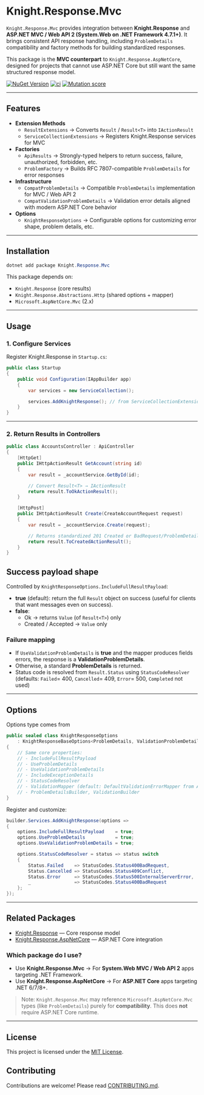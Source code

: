 # Knight.Response.Mvc

`Knight.Response.Mvc` provides integration between **Knight.Response** and **ASP.NET MVC / Web API 2 (System.Web on .NET Framework 4.7.1+)**.
It brings consistent API response handling, including `ProblemDetails` compatibility and factory methods for building standardized responses.

This package is the **MVC counterpart** to `Knight.Response.AspNetCore`, designed for projects that cannot use ASP.NET Core but still want the same structured response model.

[![NuGet Version](https://img.shields.io/nuget/v/Knight.Response.Mvc.svg)](https://www.nuget.org/packages/Knight.Response.Mvc)
[![ci](https://github.com/KnightBadaru/Knight.Response/actions/workflows/ci.yml/badge.svg)](https://github.com/KnightBadaru/Knight.Response/actions/workflows/ci.yml)
[![Mutation score](https://img.shields.io/endpoint?url=https%3A%2F%2Fbadge-api.stryker-mutator.io%2Fgithub.com%2FKnightBadaru%2FKnight.Response%2Fmain%3Fmodule%3DKnight.Response.Mvc&label=mutation%20score)](https://dashboard.stryker-mutator.io/reports/github.com/KnightBadaru/Knight.Response/main?module=Knight.Response.Mvc)

---

## Features

* **Extension Methods**
    * `ResultExtensions` → Converts `Result` / `Result<T>` into `IActionResult`
    * `ServiceCollectionExtensions` → Registers Knight.Response services for MVC
* **Factories**
    * `ApiResults` → Strongly-typed helpers to return success, failure, unauthorized, forbidden, etc.
    * `ProblemFactory` → Builds RFC 7807-compatible `ProblemDetails` for error responses
* **Infrastructure**
    * `CompatProblemDetails` → Compatible `ProblemDetails` implementation for MVC / Web API 2
    * `CompatValidationProblemDetails` → Validation error details aligned with modern ASP.NET Core behavior
* **Options**
    * `KnightResponseOptions` → Configurable options for customizing error shape, problem details, etc.

---

## Installation

```powershell
dotnet add package Knight.Response.Mvc
```

This package depends on:
* `Knight.Response` (core results)
* `Knight.Response.Abstractions.Http` (shared options + mapper)
* `Microsoft.AspNetCore.Mvc` (2.x)

---

## Usage

### 1. Configure Services

Register Knight.Response in `Startup.cs`:

```csharp
public class Startup
{
    public void Configuration(IAppBuilder app)
    {
        var services = new ServiceCollection();

        services.AddKnightResponse(); // from ServiceCollectionExtensions
    }
}
```

---

### 2. Return Results in Controllers

```csharp
public class AccountsController : ApiController
{
    [HttpGet]
    public IHttpActionResult GetAccount(string id)
    {
        var result = _accountService.GetById(id);

        // Convert Result<T> → IActionResult
        return result.ToOkActionResult();
    }

    [HttpPost]
    public IHttpActionResult Create(CreateAccountRequest request)
    {
        var result = _accountService.Create(request);

        // Returns standardized 201 Created or BadRequest/ProblemDetails as per configuration
        return result.ToCreatedActionResult();
    }
}
```

## Success payload shape
Controlled by `KnightResponseOptions.IncludeFullResultPayload`:
* **true** (default): return the full `Result` object on success (useful for clients that want messages even on success).
* **false**:
  * Ok → returns `Value` (of `Result<T>`) only
  * Created / Accepted → `Value` only

### Failure mapping
* If `UseValidationProblemDetails` is **true** and the mapper produces fields errors, the response is a **ValidationProblemDetails**.
* Otherwise, a standard **ProblemDetails** is returned.
* Status code is resolved from `Result.Status` using `StatusCodeResolver` (defaults: `Failed`= 400, `Cancelled`= 409, `Error`= 500, `Completed` not used)

---

## Options

Options type comes from

```csharp
public sealed class KnightResponseOptions
    : KnightResponseBaseOptions<ProblemDetails, ValidationProblemDetails>
{
    // Same core properties:
    // - IncludeFullResultPayload
    // - UseProblemDetails
    // - UseValidationProblemDetails
    // - IncludeExceptionDetails
    // - StatusCodeResolver
    // - ValidationMapper (default: DefaultValidationErrorMapper from Abstractions)
    // - ProblemDetailsBuilder, ValidationBuilder
}
```

Register and customize:

```csharp
builder.Services.AddKnightResponse(options =>
{
    options.IncludeFullResultPayload    = true;
    options.UseProblemDetails           = true;
    options.UseValidationProblemDetails = true;

    options.StatusCodeResolver = status => status switch
    {
        Status.Failed    => StatusCodes.Status400BadRequest,
        Status.Cancelled => StatusCodes.Status409Conflict,
        Status.Error     => StatusCodes.Status500InternalServerError,
        _                => StatusCodes.Status400BadRequest
    };
});
```

---

## Related Packages

* [Knight.Response](../Knight.Response) — Core response model
* [Knight.Response.AspNetCore](../Knight.Response.AspNetCore) — ASP.NET Core integration

### Which package do I use?

* Use **Knight.Response.Mvc** → For **System.Web MVC / Web API 2** apps targeting .NET Framework.
* Use **Knight.Response.AspNetCore** → For **ASP.NET Core** apps targeting .NET 6/7/8+.

> Note: `Knight.Response.Mvc` may reference `Microsoft.AspNetCore.Mvc` types (like `ProblemDetails`) purely for **compatibility**. This does **not** require ASP.NET Core runtime.

---

## License

This project is licensed under the [MIT License](../../LICENSE).

## Contributing

Contributions are welcome! Please read [CONTRIBUTING.md](../../CONTRIBUTING.md).
